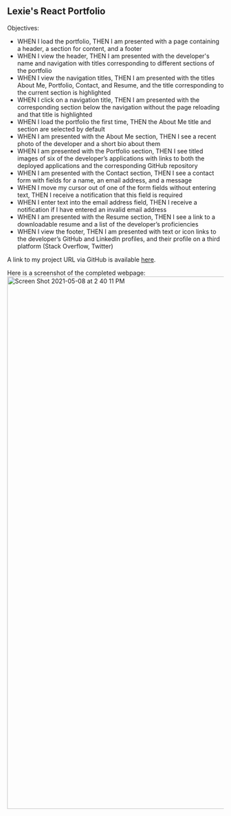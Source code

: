 ## Lexie's React Portfolio

Objectives:
- WHEN I load the portfolio, THEN I am presented with a page containing a header, a section for content, and a footer
- WHEN I view the header, THEN I am presented with the developer's name and navigation with titles corresponding to different sections of the portfolio
- WHEN I view the navigation titles, THEN I am presented with the titles About Me, Portfolio, Contact, and Resume, and the title corresponding to the current section is highlighted
- WHEN I click on a navigation title, THEN I am presented with the corresponding section below the navigation without the page reloading and that title is highlighted
- WHEN I load the portfolio the first time, THEN the About Me title and section are selected by default
- WHEN I am presented with the About Me section, THEN I see a recent photo of the developer and a short bio about them
- WHEN I am presented with the Portfolio section, THEN I see titled images of six of the developer’s applications with links to both the deployed applications and the corresponding GitHub repository
- WHEN I am presented with the Contact section, THEN I see a contact form with fields for a name, an email address, and a message
- WHEN I move my cursor out of one of the form fields without entering text, THEN I receive a notification that this field is required
- WHEN I enter text into the email address field, THEN I receive a notification if I have entered an invalid email address
- WHEN I am presented with the Resume section, THEN I see a link to a downloadable resume and a list of the developer’s proficiencies
- WHEN I view the footer, THEN I am presented with text or icon links to the developer’s GitHub and LinkedIn profiles, and their profile on a third platform (Stack Overflow, Twitter) 

A link to my project URL via GitHub is available [here](https://lexiehansen.github.io/react-portfolio/).

Here is a screenshot of the completed webpage:
<img width="1237" alt="Screen Shot 2021-05-08 at 2 40 11 PM" src="https://user-images.githubusercontent.com/72775548/117581044-01775180-b0b8-11eb-9263-0cd7076076b0.png">
